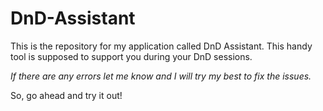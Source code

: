 # DnD-Assistant

This is the repository for my application called DnD Assistant.
This handy tool is supposed to support you during your DnD sessions.

*If there are any errors let me know and I will try my best to fix the issues.*

So, go ahead and try it out!
